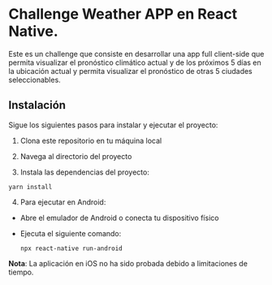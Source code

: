 # Challenge Weather APP en React Native.

Este es un challenge que consiste en desarrollar una app full client-side que permita visualizar el pronóstico climático actual y de los
próximos 5 días en la ubicación actual y permita visualizar el pronóstico de otras 5 ciudades
seleccionables.


## Instalación

Sigue los siguientes pasos para instalar y ejecutar el proyecto:

1. Clona este repositorio en tu máquina local

2. Navega al directorio del proyecto

3. Instala las dependencias del proyecto:

```
yarn install
```

4.  Para ejecutar en Android:

- Abre el emulador de Android o conecta tu dispositivo físico
- Ejecuta el siguiente comando:

  ```
  npx react-native run-android
  ```

**Nota**: La aplicación en iOS no ha sido probada debido a limitaciones de tiempo.
